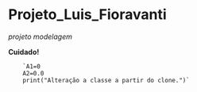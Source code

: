 # Projeto_Luis_Fioravanti

*projeto modelagem*

**Cuidado!**

        `A1=0
        A2=0.0
        print("Alteração a classe a partir do clone.")`
   
